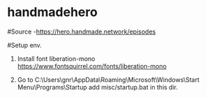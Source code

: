 handmadehero
============
#Source
-https://hero.handmade.network/episodes

#Setup env.
1. Install font liberation-mono
https://www.fontsquirrel.com/fonts/liberation-mono

2. Go to C:\Users\gnr\AppData\Roaming\Microsoft\Windows\Start Menu\Programs\Startup
add misc/startup.bat in this dir.





